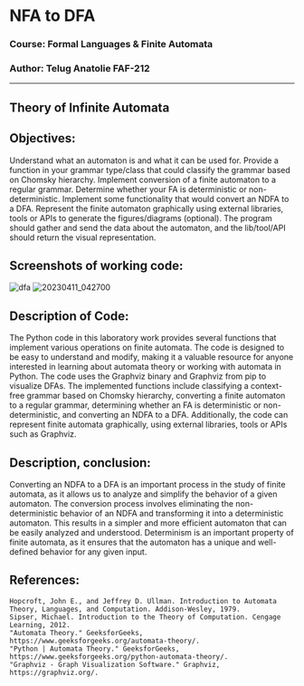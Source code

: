 # NFA to DFA
### Course: Formal Languages & Finite Automata
### Author: Telug Anatolie FAF-212
----

## Theory of Infinite Automata
## Objectives:
Understand what an automaton is and what it can be used for.
Provide a function in your grammar type/class that could classify the grammar based on Chomsky hierarchy.
Implement conversion of a finite automaton to a regular grammar.
Determine whether your FA is deterministic or non-deterministic.
Implement some functionality that would convert an NDFA to a DFA.
Represent the finite automaton graphically using external libraries, tools or APIs to generate the figures/diagrams (optional). The program should gather and send the data about the automaton, and the lib/tool/API should return the visual representation.
## Screenshots of working code:
![dfa](https://user-images.githubusercontent.com/113394083/231146346-96184649-6cd4-464d-b0a8-a05b23f537cd.png)
![20230411_042700](https://user-images.githubusercontent.com/113394083/231146351-bdf1d404-de86-4903-8fc7-2404d6bd8404.png)
## Description of Code:
The Python code in this laboratory work provides several functions that implement various operations on finite automata. The code is designed to be easy to understand and modify, making it a valuable resource for anyone interested in learning about automata theory or working with automata in Python. The code uses the Graphviz binary and Graphviz from pip to visualize DFAs. The implemented functions include classifying a context-free grammar based on Chomsky hierarchy, converting a finite automaton to a regular grammar, determining whether an FA is deterministic or non-deterministic, and converting an NDFA to a DFA. Additionally, the code can represent finite automata graphically, using external libraries, tools or APIs such as Graphviz.
## Description, conclusion:
Converting an NDFA to a DFA is an important process in the study of finite automata, as it allows us to analyze and simplify the behavior of a given automaton. The conversion process involves eliminating the non-deterministic behavior of an NDFA and transforming it into a deterministic automaton. This results in a simpler and more efficient automaton that can be easily analyzed and understood. Determinism is an important property of finite automata, as it ensures that the automaton has a unique and well-defined behavior for any given input.
## References:
    Hopcroft, John E., and Jeffrey D. Ullman. Introduction to Automata Theory, Languages, and Computation. Addison-Wesley, 1979.
    Sipser, Michael. Introduction to the Theory of Computation. Cengage Learning, 2012.
    "Automata Theory." GeeksforGeeks, https://www.geeksforgeeks.org/automata-theory/.
    "Python | Automata Theory." GeeksforGeeks, https://www.geeksforgeeks.org/python-automata-theory/.
    "Graphviz - Graph Visualization Software." Graphviz, https://graphviz.org/.
